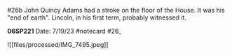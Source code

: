 #26b
John Quincy Adams had a stroke on
the
floor of the House. It was his
"end of earth".
Lincoln, in his first
term, probably witnessed it.


**06SP221** 
Date: 7/19/23
 #notecard
 #26_ 

![[files/processed/IMG_7495.jpeg]]